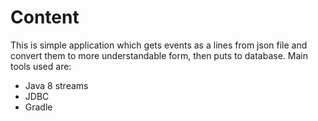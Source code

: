 # Content
This is simple application which gets events as a lines from 
json file and convert them to more understandable form, then
puts to database. Main tools used are:

- Java 8 streams
- JDBC
- Gradle
